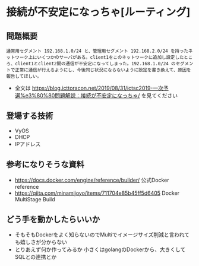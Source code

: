 # 接続が不安定になっちゃ[ルーティング]
## 問題概要
```
通常用セグメント 192.168.1.0/24 と、管理用セグメント 192.168.2.0/24 を持ったネットワーク上にいくつかのサーバがある。client1をこのネットワークに追加し設定したところ、client1とclient2間の通信が不安定になってしまった。192.168.1.0/24 のセグメントで正常に通信が行えるようにし、今後同じ状況にならないように設定を書き換えて、原因を報告してほしい。
```
- 全文は https://blog.icttoracon.net/2019/08/31/ictsc2019-一次予選%e3%80%80問題解説：接続が不安定になっちゃ/ を見てください

## 登場する技術
- VyOS
- DHCP
- IPアドレス

## 参考になりそうな資料
- https://docs.docker.com/engine/reference/builder/ 公式Docker reference
- https://qiita.com/minamijoyo/items/711704e85b45ff5d6405 Docker MultiStage Build

## どう手を動かしたらいいか
- そもそもDockerをよく知らないのでMultiでイメージサイズ削減と言われても嬉しさが分からない
- とりあえず何か作ってみるか 小さくはgolangのDockerから、大きくしてSQLとの連携とか